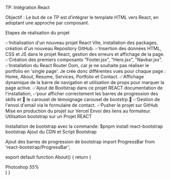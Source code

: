 TP: Intégration React

Objectif : Le but de ce TP est d’intégrer le template HTML vers React, en adoptant une approche par composant.

Etapes de réalisation du projet

✅Initialisation d'un nouveau projet React Vite, installation des packages, création d'un nouveau Repository GitHub.
✅Insertion des données HTML, CSS et JS dans le projet React, gestion des erreurs et affichage de la page.
✅Création des premiers composants "Footer.jsx", "Hero.jsx", "Navbar.jsx".
✅Installation du React Router Dom, car je ne souhaite pas réaliser le portfolio en 'single page'. Je crée donc différentes vues pour chaque page : Home, About, Resume, Services, Portfolio et Contact.
✅Affichage dynamique de la barre de navigation et utilisation de props pour marquer la page active.
✅Ajout de Bootstrap dans ce projet REACT documentation de l'installation, ✅pour afficher correctement les barres de progression des skills et 🚧 le carousel de témoignage carousel de bootstrp.🚧
✅Gestion de l'envoi d'email via le formulaire de contact.
✅Pusher le projet sur GitHub
Mise en production du projet sur Vercel
Envoi des liens au formateur.
Utilisation bootstrap sur un Projet REACT

Installation de bootstrap avec la commande: $pnpm install react-bootstrap bootstrap
Ajout du CDN et Script Bootstrap
  <link
  rel="stylesheet"
  href="https://cdn.jsdelivr.net/npm/bootstrap@5.3.2/dist/css/bootstrap.min.css"
  integrity="sha384-T3c6CoIi6uLrA9TneNEoa7RxnatzjcDSCmG1MXxSR1GAsXEV/Dwwykc2MPK8M2HN"
  crossorigin="anonymous"
/>


<!-- Script Bootstrap -->
  <script src="https://cdn.jsdelivr.net/npm/react/umd/react.production.min.js" crossorigin></script>

  <script
    src="https://cdn.jsdelivr.net/npm/react-dom/umd/react-dom.production.min.js"
    crossorigin></script>
  
  <script
    src="https://cdn.jsdelivr.net/npm/react-bootstrap@next/dist/react-bootstrap.min.js"
    crossorigin></script>
  
  <script>var Alert = ReactBootstrap.Alert;</script>
<!-- Fin du script Bootstrap -->
Ajout des barres de progression de bootstrap
import ProgressBar from 'react-bootstrap/ProgressBar';

export default function About() {
    return (
        <div className="progress">
            <span className="skill">Photoshop <i className="val">55%</i></span>
            <ProgressBar now={55} />
        </div>
    )
}
